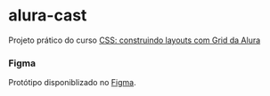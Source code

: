 # alura-cast
Projeto prático do curso [CSS: construindo layouts com Grid da Alura](https://cursos.alura.com.br/course/css-construindo-layouts-grid)

### Figma

Protótipo disponiblizado no [Figma](https://www.figma.com/file/Cs3tPE5ZrxD7PfaAsK2AMb/Projeto-Grid---Alura-Cast).
